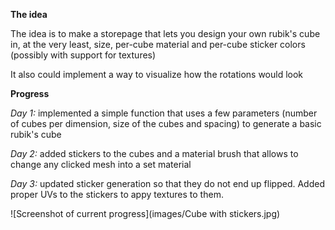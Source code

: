 **The idea**

The idea is to make a storepage that lets you design your own rubik's cube in, at the very least, size, per-cube material and per-cube sticker colors (possibly with support for textures)

It also could implement a way to visualize how the rotations would look

**Progress**

*Day 1:* implemented a simple function that uses a few parameters (number of cubes per dimension, size of the cubes and spacing) to generate a basic rubik's cube

*Day 2:* added stickers to the cubes and a material brush that allows to change any clicked mesh into a set material

*Day 3:* updated sticker generation so that they do not end up flipped. Added proper UVs to the stickers to appy textures to them.

![Screenshot of current progress](images/Cube with stickers.jpg)